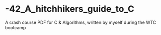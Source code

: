 # -42_A_hitchhikers_guide_to_C
A crash course  PDF for C &amp; Algorithms, written  by myself during the WTC bootcamp
